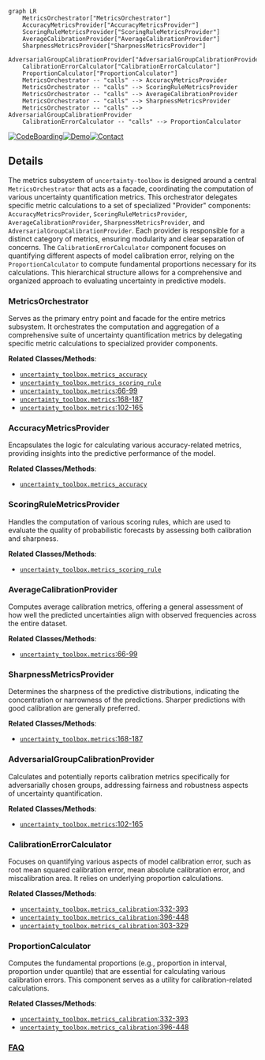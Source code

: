 ```mermaid
graph LR
    MetricsOrchestrator["MetricsOrchestrator"]
    AccuracyMetricsProvider["AccuracyMetricsProvider"]
    ScoringRuleMetricsProvider["ScoringRuleMetricsProvider"]
    AverageCalibrationProvider["AverageCalibrationProvider"]
    SharpnessMetricsProvider["SharpnessMetricsProvider"]
    AdversarialGroupCalibrationProvider["AdversarialGroupCalibrationProvider"]
    CalibrationErrorCalculator["CalibrationErrorCalculator"]
    ProportionCalculator["ProportionCalculator"]
    MetricsOrchestrator -- "calls" --> AccuracyMetricsProvider
    MetricsOrchestrator -- "calls" --> ScoringRuleMetricsProvider
    MetricsOrchestrator -- "calls" --> AverageCalibrationProvider
    MetricsOrchestrator -- "calls" --> SharpnessMetricsProvider
    MetricsOrchestrator -- "calls" --> AdversarialGroupCalibrationProvider
    CalibrationErrorCalculator -- "calls" --> ProportionCalculator
```

[![CodeBoarding](https://img.shields.io/badge/Generated%20by-CodeBoarding-9cf?style=flat-square)](https://github.com/CodeBoarding/GeneratedOnBoardings)[![Demo](https://img.shields.io/badge/Try%20our-Demo-blue?style=flat-square)](https://www.codeboarding.org/demo)[![Contact](https://img.shields.io/badge/Contact%20us%20-%20contact@codeboarding.org-lightgrey?style=flat-square)](mailto:contact@codeboarding.org)

## Details

The metrics subsystem of `uncertainty-toolbox` is designed around a central `MetricsOrchestrator` that acts as a facade, coordinating the computation of various uncertainty quantification metrics. This orchestrator delegates specific metric calculations to a set of specialized "Provider" components: `AccuracyMetricsProvider`, `ScoringRuleMetricsProvider`, `AverageCalibrationProvider`, `SharpnessMetricsProvider`, and `AdversarialGroupCalibrationProvider`. Each provider is responsible for a distinct category of metrics, ensuring modularity and clear separation of concerns. The `CalibrationErrorCalculator` component focuses on quantifying different aspects of model calibration error, relying on the `ProportionCalculator` to compute fundamental proportions necessary for its calculations. This hierarchical structure allows for a comprehensive and organized approach to evaluating uncertainty in predictive models.

### MetricsOrchestrator
Serves as the primary entry point and facade for the entire metrics subsystem. It orchestrates the computation and aggregation of a comprehensive suite of uncertainty quantification metrics by delegating specific metric calculations to specialized provider components.


**Related Classes/Methods**:

- <a href="https://github.com/uncertainty-toolbox/uncertainty-toolbox/blob/main/uncertainty_toolbox/metrics_accuracy.py" target="_blank" rel="noopener noreferrer">`uncertainty_toolbox.metrics_accuracy`</a>
- <a href="https://github.com/uncertainty-toolbox/uncertainty-toolbox/blob/main/uncertainty_toolbox/metrics_scoring_rule.py" target="_blank" rel="noopener noreferrer">`uncertainty_toolbox.metrics_scoring_rule`</a>
- <a href="https://github.com/uncertainty-toolbox/uncertainty-toolbox/blob/main/uncertainty_toolbox/metrics.py#L66-L99" target="_blank" rel="noopener noreferrer">`uncertainty_toolbox.metrics`:66-99</a>
- <a href="https://github.com/uncertainty-toolbox/uncertainty-toolbox/blob/main/uncertainty_toolbox/metrics.py#L168-L187" target="_blank" rel="noopener noreferrer">`uncertainty_toolbox.metrics`:168-187</a>
- <a href="https://github.com/uncertainty-toolbox/uncertainty-toolbox/blob/main/uncertainty_toolbox/metrics.py#L102-L165" target="_blank" rel="noopener noreferrer">`uncertainty_toolbox.metrics`:102-165</a>


### AccuracyMetricsProvider
Encapsulates the logic for calculating various accuracy-related metrics, providing insights into the predictive performance of the model.


**Related Classes/Methods**:

- <a href="https://github.com/uncertainty-toolbox/uncertainty-toolbox/blob/main/uncertainty_toolbox/metrics_accuracy.py" target="_blank" rel="noopener noreferrer">`uncertainty_toolbox.metrics_accuracy`</a>


### ScoringRuleMetricsProvider
Handles the computation of various scoring rules, which are used to evaluate the quality of probabilistic forecasts by assessing both calibration and sharpness.


**Related Classes/Methods**:

- <a href="https://github.com/uncertainty-toolbox/uncertainty-toolbox/blob/main/uncertainty_toolbox/metrics_scoring_rule.py" target="_blank" rel="noopener noreferrer">`uncertainty_toolbox.metrics_scoring_rule`</a>


### AverageCalibrationProvider
Computes average calibration metrics, offering a general assessment of how well the predicted uncertainties align with observed frequencies across the entire dataset.


**Related Classes/Methods**:

- <a href="https://github.com/uncertainty-toolbox/uncertainty-toolbox/blob/main/uncertainty_toolbox/metrics.py#L66-L99" target="_blank" rel="noopener noreferrer">`uncertainty_toolbox.metrics`:66-99</a>


### SharpnessMetricsProvider
Determines the sharpness of the predictive distributions, indicating the concentration or narrowness of the predictions. Sharper predictions with good calibration are generally preferred.


**Related Classes/Methods**:

- <a href="https://github.com/uncertainty-toolbox/uncertainty-toolbox/blob/main/uncertainty_toolbox/metrics.py#L168-L187" target="_blank" rel="noopener noreferrer">`uncertainty_toolbox.metrics`:168-187</a>


### AdversarialGroupCalibrationProvider
Calculates and potentially reports calibration metrics specifically for adversarially chosen groups, addressing fairness and robustness aspects of uncertainty quantification.


**Related Classes/Methods**:

- <a href="https://github.com/uncertainty-toolbox/uncertainty-toolbox/blob/main/uncertainty_toolbox/metrics.py#L102-L165" target="_blank" rel="noopener noreferrer">`uncertainty_toolbox.metrics`:102-165</a>


### CalibrationErrorCalculator
Focuses on quantifying various aspects of model calibration error, such as root mean squared calibration error, mean absolute calibration error, and miscalibration area. It relies on underlying proportion calculations.


**Related Classes/Methods**:

- <a href="https://github.com/uncertainty-toolbox/uncertainty-toolbox/blob/main/uncertainty_toolbox/metrics_calibration.py#L332-L393" target="_blank" rel="noopener noreferrer">`uncertainty_toolbox.metrics_calibration`:332-393</a>
- <a href="https://github.com/uncertainty-toolbox/uncertainty-toolbox/blob/main/uncertainty_toolbox/metrics_calibration.py#L396-L448" target="_blank" rel="noopener noreferrer">`uncertainty_toolbox.metrics_calibration`:396-448</a>
- <a href="https://github.com/uncertainty-toolbox/uncertainty-toolbox/blob/main/uncertainty_toolbox/metrics_calibration.py#L303-L329" target="_blank" rel="noopener noreferrer">`uncertainty_toolbox.metrics_calibration`:303-329</a>


### ProportionCalculator
Computes the fundamental proportions (e.g., proportion in interval, proportion under quantile) that are essential for calculating various calibration errors. This component serves as a utility for calibration-related calculations.


**Related Classes/Methods**:

- <a href="https://github.com/uncertainty-toolbox/uncertainty-toolbox/blob/main/uncertainty_toolbox/metrics_calibration.py#L332-L393" target="_blank" rel="noopener noreferrer">`uncertainty_toolbox.metrics_calibration`:332-393</a>
- <a href="https://github.com/uncertainty-toolbox/uncertainty-toolbox/blob/main/uncertainty_toolbox/metrics_calibration.py#L396-L448" target="_blank" rel="noopener noreferrer">`uncertainty_toolbox.metrics_calibration`:396-448</a>




### [FAQ](https://github.com/CodeBoarding/GeneratedOnBoardings/tree/main?tab=readme-ov-file#faq)